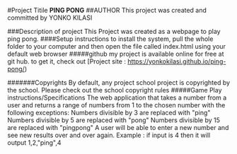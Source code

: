 #Project Titile
    **PING PONG**
##AUTHOR
 This project was created and committed by YONKO KILASI

###Description of project
    This Project was created as a webpage to play ping pong.
####Setup instructions
    to install the system, pull the whole folder to your computer and then open the file called index.html using your default web browser
#####github
    my project is available online for free at git hub. to get it, check out [Project site : https://yonkokilasi.github.io/ping-pong/)

#######Copyrights
By default, any project school project is copyrighted by the school. Please check out the school copyright rules
#####Game Play instructions/Specifications
The web application that takes a number from a user and returns a range of numbers from 1 to the chosen number with the following exceptions:
Numbers divisible by 3 are replaced with "ping"
Numbers divisible by 5 are replaced with "pong"
Numbers divisible by 15 are replaced with "pingpong"
A user will be able to enter a new number and see new results over and over again.
Example :
if input is 4
then it will output 1,2,"ping",4
